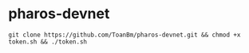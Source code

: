 # pharos-devnet

```
git clone https://github.com/ToanBm/pharos-devnet.git && chmod +x token.sh && ./token.sh
```
